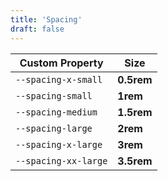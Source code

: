 ```yaml
---
title: 'Spacing'
draft: false
---
```


| Custom Property      | Size       |
| -------------------- | ---------- |
| `--spacing-x-small`  | **0.5rem** |
| `--spacing-small`    | **1rem**   |
| `--spacing-medium`   | **1.5rem** |
| `--spacing-large`    | **2rem**   |
| `--spacing-x-large`  | **3rem**   |
| `--spacing-xx-large` | **3.5rem** |
